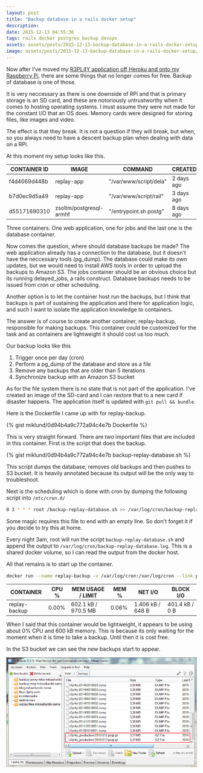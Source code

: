 ```yaml
---
layout: post
title: "Backup database in a rails docker setup"
description: 
date: 2015-12-13 04:55:36
tags: rails docker postgres backup devops 
assets: assets/posts/2015-12-13-backup-database-in-a-rails-docker-setup
image: assets/posts/2015-12-13-backup-database-in-a-rails-docker-setup/title.jpg
---
```


Now after I've moved my [R3PL4Y application off Heroku and onto my Raspberry Pi](/2015/12/11/deploying-legacy-rails-application-on-raspberry-pi-2-with-docker.html), there are some things that no longer comes for free. Backup of database is one of those.

It is very neccessary as there is one downside of RPi and that is primary storage is an SD card, and these are notoriously untrustworthy when it comes to hosting operating systems. I must assume they were not made for the constant I/O that an OS does. Memory cards were designed for storing files, like images and video.

The effect is that they break. It is not a question if they will break, but when, so you always need to have a descent backup plan when dealing with data on a RPi.

At this moment my setup looks like this.

| CONTAINER ID       | IMAGE                    | COMMAND                 | CREATED            | STATUS             | PORTS                 | NAMES       |
| ------------------ | ------------------------ | ----------------------- | ------------------ | ------------------ | --------------------- | ----------- |
| f4d4069d448b       | replay-app               | "/var/www/script/dela"  | 2 days ago         | Up 2 days          | 3000/tcp              | replay-jobs |
| b7d0ec9d5a49       | replay-app               | "/var/www/script/rail"  | 3 days ago         | Up 3 days          | 0.0.0.0:80->3000/tcp  | replay-app  |
| d55171690310       | zsoltm/postgresql-armhf  | "/entrypoint.sh postg"  | 8 days ago         | Up 8 days          | 5432/tcp              | postgres    |

Three containers. One web application, one for jobs and the last one is the database container.

Now comes the question, where should database backups be made? The web application already has a connection to the database, but it doesn't have the neccessary tools (pg_dump). The database could make its own updates, but we would need to install AWS tools in order to upload the backups to Amazon S3. The jobs container should be an obvious choice but its running delayed_jobs, a rails construct. Database backups needs to be issued from cron or other scheduling.

Another option is to let the container host run the backups, but I think that backups is part of sustaining the application and there for application logic, and such I want to isolate the application knowledge to containers.

The answer is of course to create another container, replay-backup, responsible for making backups. This container could be customized for the task and as containers are lightweight it should cost us too much.

Our backup looks like this

1. Trigger once per day (cron)
2. Perform a pg_dump of the database and store as a file
3. Remove any backups that are older than 5 iterations
4. Synchronize backup with an Amazon S3 bucket

As for the file system there is no state that is not part of the application. I've created an image of the SD-card and I can restore that to a new card if disaster happens. The application itself is updated with `git pull && bundle`.

Here is the Dockerfile I came up with for replay-backup.

{% gist miklund/0d94b4a9c772a94c4e7b Dockerfile %}

This is very straight forward. There are two important files that are included in this container. First is the script that does the backup.

{% gist miklund/0d94b4a9c772a94c4e7b backup-replay-database.sh %}

This script dumps the database, removes old backups and then pushes to S3 bucket. It is heavily annotated because its output will be the only way to troubleshoot.

Next is the scheduling which is done with cron by dumping the following script into `/etc/cron.d/`

```bash
0 3 * * * root /backup-replay-database.sh >> /var/log/cron/backup-replay-database.log 2>&1
```

Some magic requires this file to end with an empty line. So don't forget it if you decide to try this at home.

Every night 3am, root will run the script `backup-replay-database.sh` and append the output to `/var/log/cron/backup-replay-database.log`. This is a shared docker volume, so I can read the output from the docker host.

All that remains is to start up the container.

```bash
docker run --name replay-backup -v /var/log/cron:/var/log/cron --link postgres -d replay-backup
```

| CONTAINER          | CPU %              | MEM USAGE / LIMIT    | MEM %              | NET I/O            | BLOCK I/O      |
| ------------------ | ------------------ | -------------------- | ------------------ | ------------------ | -------------- |
| replay-backup      | 0.00%              | 602.1 kB / 970.5 MB  | 0.06%              | 1.406 kB / 648 B   | 401.4 kB / 0 B |

When I said that this container would be lightweight, it appears to be using about 0% CPU and 600 kB memory. This is because its only waiting for the moment when it is time to take a backup. Until then it is cost free.

In the S3 bucket we can see the new backups start to appear.

![Amazon S3 Bucket](/assets/posts/2015-12-13-backup-database-in-a-rails-docker-setup/index.png)
